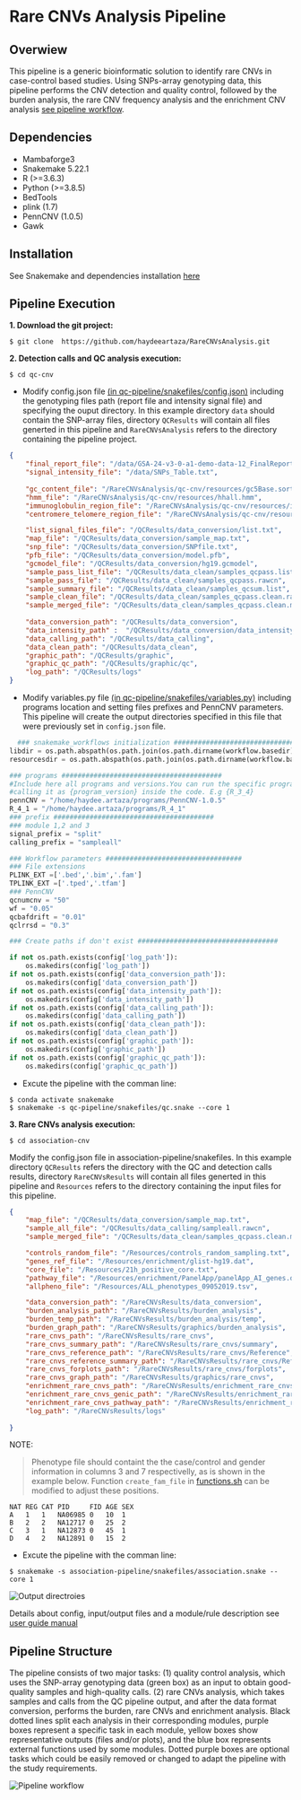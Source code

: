 Rare CNVs Analysis Pipeline
======

Overwiew
-----------------------------
This pipeline is a generic bioinformatic solution to identify rare CNVs in case-control based studies. Using SNPs-array genotyping data, this pipeline performs the CNV detection and quality control, followed by the burden analysis, the rare CNV frequency analysis and the enrichment CNV analysis [see pipeline workflow](manual/images/Rare_CNV_pipeline.png).

Dependencies
-----------------------------
- Mambaforge3
- Snakemake 5.22.1
- R (>=3.6.3)
- Python (>=3.8.5)
- BedTools
- plink (1.7)
- PennCNV (1.0.5)
- Gawk

Installation
-----------------------------
See Snakemake and dependencies installation [here](manual/INSTALL.md)

Pipeline Execution
-----------------------------
**1. Download the git project:**
```
$ git clone  https://github.com/haydeeartaza/RareCNVsAnalysis.git
```
**2. Detection calls and QC analysis execution:**
```
$ cd qc-cnv
```
- Modify config.json file [(in qc-pipeline/snakefiles/config.json)](qc-cnv/qc-pipeline/snakefiles/config.json)  including the genotyping files path (report file and intensity signal file) and specifying the ouput directory. In this example directory `data` should contain the SNP-array files, directory `QCResults` will contain all files generted in this pipeline and `RareCNVsAnalysis` refers to the directory containing the pipeline project.
``` json
{
    "final_report_file": "/data/GSA-24-v3-0-a1-demo-data-12_FinalReport.txt",
    "signal_intensity_file": "/data/SNPs_Table.txt",
    
    "gc_content_file": "/RareCNVsAnalysis/qc-cnv/resources/gc5Base.sorted.txt",
    "hmm_file": "/RareCNVsAnalysis/qc-cnv/resources/hhall.hmm",
    "immunoglobulin_region_file": "/RareCNVsAnalysis/qc-cnv/resources/immunoglobulin_penncnv.txt",
    "centromere_telomere_region_file": "/RareCNVsAnalysis/qc-cnv/resources/centromere_telomere_penncnv.txt",

    "list_signal_files_file": "/QCResults/data_conversion/list.txt",
    "map_file": "/QCResults/data_conversion/sample_map.txt",   
    "snp_file": "/QCResults/data_conversion/SNPfile.txt",
    "pfb_file": "/QCResults/data_conversion/model.pfb",
    "gcmodel_file": "/QCResults/data_conversion/hg19.gcmodel",
    "sample_pass_list_file": "/QCResults/data_clean/samples_qcpass.list",
    "sample_pass_file": "/QCResults/data_clean/samples_qcpass.rawcn",
    "sample_summary_file": "/QCResults/data_clean/samples_qcsum.list",
    "sample_clean_file": "/QCResults/data_clean/samples_qcpass.clean.rawcn",
    "sample_merged_file": "/QCResults/data_clean/samples_qcpass.clean.merged.rawcn",
   
    "data_conversion_path": "/QCResults/data_conversion",
    "data_intensity_path" :  "/QCResults/data_conversion/data_intensity",
    "data_calling_path": "/QCResults/data_calling",
    "data_clean_path": "/QCResults/data_clean",
    "graphic_path": "/QCResults/graphic",
    "graphic_qc_path": "/QCResults/graphic/qc",
    "log_path": "/QCResults/logs"
}
```
- Modify variables.py file [(in qc-pipeline/snakefiles/variables.py)](qc-cnv/qc-pipeline/snakefiles/variables.py) including programs location and setting files prefixes and PennCNV parameters. This pipeline will create the output directories specified in this file that were previously set in `config.json` file.
```python
  ### snakemake_workflows initialization ########################################
libdir = os.path.abspath(os.path.join(os.path.dirname(workflow.basedir), '../lib'))
resourcesdir = os.path.abspath(os.path.join(os.path.dirname(workflow.basedir), '../resources'))

### programs ########################################
#Include here all programs and versions.You can run the specific program/version
#calling it as {program_version} inside the code. E.g {R_3_4}
pennCNV = "/home/haydee.artaza/programs/PennCNV-1.0.5"
R_4_1 = "/home/haydee.artaza/programs/R_4_1"
### prefix ########################################
### module 1,2 and 3
signal_prefix = "split"
calling_prefix = "sampleall"

### Workflow parameters ##################################
### File extensions
PLINK_EXT =['.bed','.bim','.fam']
TPLINK_EXT =['.tped','.tfam']
### PennCNV
qcnumcnv = "50"
wf = "0.05"
qcbafdrift = "0.01"
qclrrsd = "0.3"

### Create paths if don't exist ###################################

if not os.path.exists(config['log_path']):
    os.makedirs(config['log_path'])
if not os.path.exists(config['data_conversion_path']):
    os.makedirs(config['data_conversion_path'])
if not os.path.exists(config['data_intensity_path']):
    os.makedirs(config['data_intensity_path'])
if not os.path.exists(config['data_calling_path']):
    os.makedirs(config['data_calling_path'])
if not os.path.exists(config['data_clean_path']):
    os.makedirs(config['data_clean_path'])
if not os.path.exists(config['graphic_path']):
    os.makedirs(config['graphic_path'])
if not os.path.exists(config['graphic_qc_path']):
    os.makedirs(config['graphic_qc_path'])
```
- Excute the pipeline with the comman line:
```
$ conda activate snakemake
$ snakemake -s qc-pipeline/snakefiles/qc.snake --core 1
```
**3. Rare CNVs analysis execution:**
```
$ cd association-cnv
```
Modify the config.json file in association-pipeline/snakefiles. In this example directory `QCResults` refers the directory with the QC and detection calls results, directory `RareCNVsResults` will contain all files generted in this pipeline and `Resources` refers to the directory containing the input files for this pipeline.
``` json
{
    "map_file": "/QCResults/data_conversion/sample_map.txt",
    "sample_all_file": "/QCResults/data_calling/sampleall.rawcn",
    "sample_merged_file": "/QCResults/data_clean/samples_qcpass.clean.merged.rawcn",

    "controls_random_file": "/Resources/controls_random_sampling.txt",
    "genes_ref_file": "/Resources/enrichment/glist-hg19.dat",
    "core_file": "/Resources/21h_positive_core.txt",
    "pathway_file": "/Resources/enrichment/PanelApp/panelApp_AI_genes.dat",
    "allpheno_file": "/Resources/ALL_phenotypes_09052019.tsv",

    "data_conversion_path": "/RareCNVsResults/data_conversion",
    "burden_analysis_path": "/RareCNVsResults/burden_analysis",
    "burden_temp_path": "/RareCNVsResults/burden_analysis/temp",
    "burden_graph_path": "/RareCNVsResults/graphics/burden_analysis",
    "rare_cnvs_path": "/RareCNVsResults/rare_cnvs",
    "rare_cnvs_summary_path": "/RareCNVsResults/rare_cnvs/summary",
    "rare_cnvs_reference_path": "/RareCNVsResults/rare_cnvs/Reference",
    "rare_cnvs_reference_summary_path": "/RareCNVsResults/rare_cnvs/Reference/summary",
    "rare_cnvs_forplots_path": "/RareCNVsResults/rare_cnvs/forplots",
    "rare_cnvs_graph_path": "/RareCNVsResults/graphics/rare_cnvs",
    "enrichment_rare_cnvs_path": "/RareCNVsResults/enrichment_rare_cnvs",
    "enrichment_rare_cnvs_genic_path": "/RareCNVsResults/enrichment_rare_cnvs/genic_CNVs",
    "enrichment_rare_cnvs_pathway_path": "/RareCNVsResults/enrichment_rare_cnvs/pathway_CNVs",
    "log_path": "/RareCNVsResults/logs"
 
}
```
NOTE:
> Phenotype file should containt the the case/control and gender information in columns 3 and 7 respectivelly, as is shown in the example below. Function `create_fam_file` in [functions.sh](association-cnv/lib/functions.sh) can be modified to adjust these positions.
```
NAT REG	CAT PID     FID AGE SEX
A   1   1   NA06985	0   10  1
B   2   2   NA12717 0   25  2
C   3   1   NA12873 0   45  1
D   4   2   NA12891 0   15  2
```
- Excute the pipeline with the comman line:
```
$ snakemake -s association-pipeline/snakefiles/association.snake --core 1
```  
![Output directroies](manual/images/pipeline_output_dirs.png)

Details about config, input/output files and a module/rule description see [user guide manual](manual/Rare_CNVs_pipeline_guide.pdf)

Pipeline Structure
-----------------------------
The pipeline consists of two major tasks: (1) quality control analysis, which uses the SNP-array genotyping data (green box) as an input to obtain good-quality samples and high-quality calls. (2) rare CNVs analysis, which takes samples and calls from the QC pipeline output, and after the data format conversion, performs the burden, rare CNVs and enrichment analysis. Black dotted lines split each analysis in their corresponding modules, purple boxes represent a specific task in each module, yellow boxes show representative outputs (files and/or plots), and the blue box represents external functions used by some modules. Dotted purple boxes are optional tasks which could be easily removed or changed to adapt the pipeline with the study requirements.

![Pipeline workflow](manual/images/Rare_CNV_pipeline.png)
